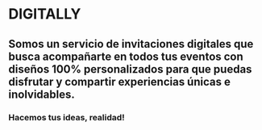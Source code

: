 # DIGITALLY

## Somos un servicio de invitaciones digitales que busca acompañarte en todos tus eventos con diseños 100% personalizados para que puedas disfrutar y compartir experiencias únicas e inolvidables. 

### Hacemos tus ideas, realidad!
